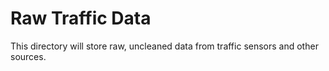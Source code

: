 # Raw Traffic Data
This directory will store raw, uncleaned data from traffic sensors and other sources.
